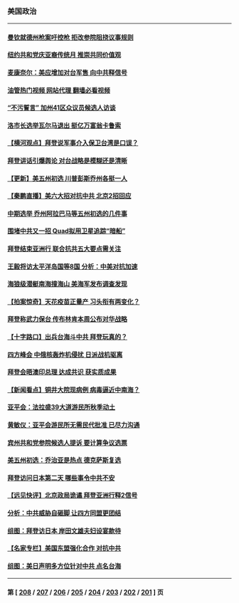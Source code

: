 ### 美国政治
---
#### [曼钦就德州枪案吁控枪 拒改参院阻挠议事规则](../../pages/ncid1078159/n13744571.md?05251245) 
#### [纽约共和党庆亚裔传统月 推崇共同价值观](../../pages/ncid1078159/n13744706.md?05251245) 
#### [麦康奈尔：美应增加对台军售 向中共释信号](../../pages/ncid1078159/n13744626.md?05251245) 
#### [油管热门视频 网站代理 翻墙必看视频](http://209.222.30.114:81/youtube.html?05251245)
#### [“不污誓言” 加州41区众议员候选人访谈](../../pages/ncid1078159/n13744612.md?05251245) 
#### [洛市长选举瓦尔马退出 挺亿万富翁卡鲁索](../../pages/ncid1078159/n13744602.md?05251245) 
#### [【横河观点】拜登说军事介入保卫台湾是口误？](../../pages/ncid1078159/n13744504.md?05251245) 
#### [拜登讲话引爆舆论 对台战略是模糊还是清晰](../../pages/ncid1078159/n13744490.md?05251245) 
#### [【更新】美五州初选 川普彭斯乔州各挺一人](../../pages/ncid1078159/n13744483.md?05251245) 
#### [【秦鹏直播】美六大招对抗中共 北京2招回应](../../pages/ncid1078159/n13744499.md?05251245) 
#### [中期选举 乔州阿拉巴马等五州初选的几件事](../../pages/ncid1078159/n13744403.md?05251245) 
#### [围堵中共又一招 Quad拟用卫星追踪“暗船”](../../pages/ncid1078159/n13744412.md?05251245) 
#### [拜登结束亚洲行 联合抗共五大要点需关注](../../pages/ncid1078159/n13744373.md?05251245) 
#### [王毅将访太平洋岛国等8国 分析：中美对抗加速](../../pages/ncid1078159/n13743965.md?05251245) 
#### [海狼级潜艇南海撞海山 美海军发布调查发现](../../pages/ncid1078159/n13744438.md?05251245) 
#### [【拍案惊奇】天花疫苗正量产 习头衔有两变化？](../../pages/ncid1078159/n13744413.md?05251245) 
#### [拜登称武力保台 传布林肯本周公布对华战略](../../pages/ncid1078159/n13744378.md?05251245) 
#### [【十字路口】出兵台海斗中共 拜登玩真的？](../../pages/ncid1078159/n13744325.md?05251245) 
#### [四方峰会 中俄核轰炸机侵扰 日派战机驱离](../../pages/ncid1078159/n13744375.md?05251245) 
#### [拜登会晤澳印总理 达成共识 获实质成果](../../pages/ncid1078159/n13744230.md?05251245) 
#### [【新闻看点】铜井大院现病例 病毒逼近中南海？](../../pages/ncid1078159/n13743659.md?05251245) 
#### [亚平会：法拉盛39大道游民所秋季动土](../../pages/ncid1078159/n13744042.md?05251245) 
#### [黄敏仪：亚平会游民所无需民代批准 已尽力沟通](../../pages/ncid1078159/n13744011.md?05251245) 
#### [宾州共和党参院候选人提诉 要计算争议选票](../../pages/ncid1078159/n13743866.md?05251245) 
#### [美五州初选：乔治亚是热点 德克萨斯复选](../../pages/ncid1078159/n13743805.md?05251245) 
#### [拜登访问日本第二天 哪些事令中共不安](../../pages/ncid1078159/n13743822.md?05251245) 
#### [【远见快评】北京政局诡谲 拜登亚洲行释2信号](../../pages/ncid1078159/n13743807.md?05251245) 
#### [分析：中共威胁自砸脚 让四方同盟更团结](../../pages/ncid1078159/n13743783.md?05251245) 
#### [组图：拜登访日本 岸田文雄夫妇设宴款待](../../pages/ncid1078159/n13743749.md?05251245) 
#### [【名家专栏】美国东盟强化合作 对抗中共](../../pages/ncid1078159/n13743580.md?05251245) 
#### [组图：美日声明多方位针对中共 点名台海](../../pages/ncid1078159/n13743686.md?05251245) 

---
#### 第 [ [208](./208.md?05251245) / [207](./207.md?05251245) / [206](./206.md?05251245) / [205](./205.md?05251245) / [204](./204.md?05251245) / [203](./203.md?05251245) / [202](./202.md?05251245) / [201](./201.md?05251245) ] 页
